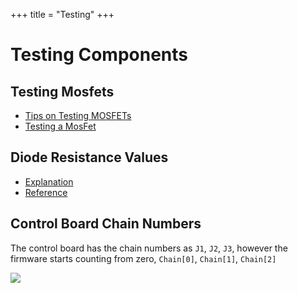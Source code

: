 +++
title = "Testing"
+++

# Testing Components

## Testing Mosfets

- [Tips on Testing MOSFETs](https://mayohardware.blogspot.com/2011/02/tips-on-testing-mosfets.html)
- [Testing a MosFet](https://www.utm.edu/staff/leeb/mostest.htm)

## Diode Resistance Values

- [Explanation](https://www.youtube.com/watch?v=lizHiqk8Xbg)
- [Reference](/Diode-Resistance-Values-Reference.pdf)

## Control Board Chain Numbers

The control board has the chain numbers as `J1`, `J2`, `J3`, however the firmware starts counting from zero, `Chain[0]`, `Chain[1]`, `Chain[2]`

<img src="/Control-Board-Chains.jpg">
